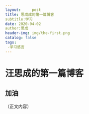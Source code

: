 ```yaml
---
layout:     post
title: 思成成的第一篇博客
subtitle:学习
date: 2020-04-02
author:思成
header-img: img/the-first.png
catalog: false
tags: 
 -学习感言
---
```

# 汪思成的第一篇博客
## 加油
（正文内容）


